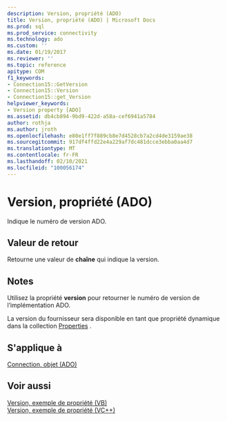 ```yaml
---
description: Version, propriété (ADO)
title: Version, propriété (ADO) | Microsoft Docs
ms.prod: sql
ms.prod_service: connectivity
ms.technology: ado
ms.custom: ''
ms.date: 01/19/2017
ms.reviewer: ''
ms.topic: reference
apitype: COM
f1_keywords:
- Connection15::GetVersion
- Connection15::Version
- Connection15::get_Version
helpviewer_keywords:
- Version property [ADO]
ms.assetid: db4cb894-9bd9-422d-a58a-cef6941a5784
author: rothja
ms.author: jroth
ms.openlocfilehash: e80e1ff7f889cb8e7d4528cb7a2cd4de3159ae38
ms.sourcegitcommit: 917df4ffd22e4a229af7dc481dcce3ebba0aa4d7
ms.translationtype: MT
ms.contentlocale: fr-FR
ms.lasthandoff: 02/10/2021
ms.locfileid: "100056174"
---
```

# <a name="version-property-ado"></a>Version, propriété (ADO)
Indique le numéro de version ADO.  
  
## <a name="return-value"></a>Valeur de retour  
 Retourne une valeur de **chaîne** qui indique la version.  
  
## <a name="remarks"></a>Notes  
 Utilisez la propriété **version** pour retourner le numéro de version de l’implémentation ADO.  
  
 La version du fournisseur sera disponible en tant que propriété dynamique dans la collection [Properties](./properties-collection-ado.md) .  
  
## <a name="applies-to"></a>S'applique à  
 [Connection, objet (ADO)](./connection-object-ado.md)  
  
## <a name="see-also"></a>Voir aussi  
 [Version, exemple de propriété (VB)](./version-property-example-vb.md)   
 [Version, exemple de propriété (VC++)](./version-property-example-vc.md)